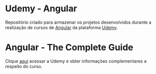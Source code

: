 # Udemy - Angular

Repositório criado para armazenar os projetos desenvolvidos durante a realização de cursos de [Angular](https://angular.io/) da plataforma [Udemy](https://www.udemy.com/).

# Angular - The Complete Guide

Clique [aqui](https://www.udemy.com/course/the-complete-guide-to-angular-2/) acessar a Udemy e obter informações complementares a respeito do curso.
